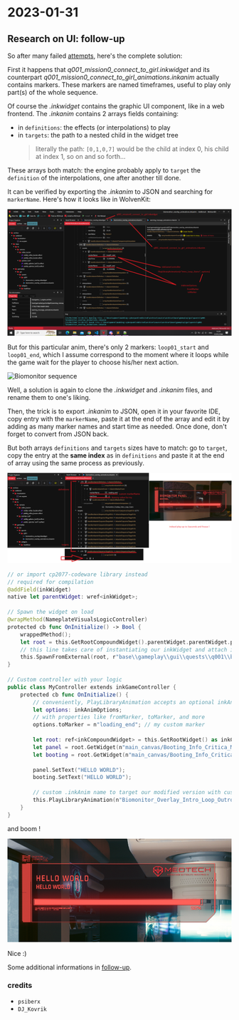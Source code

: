 # 2023-01-31

## Research on UI: follow-up

So after many failed [attempts](2023-01-30.md), here's the complete solution:

First it happens that *q001_mission0_connect_to_girl.inkwidget* and its counterpart *q001_mission0_connect_to_girl_animations.inkanim* actually contains markers. These markers are named timeframes, useful to play only part(s) of the whole sequence.

Of course the *.inkwidget* contains the graphic UI component, like in a web frontend. The *.inkanim* contains 2 arrays fields containing:

- in `definitions`: the effects (or interpolations) to play
- in `targets`: the path to a nested child in the widget tree
  > literally the path: `[0,1,0,7]` would be the child at index 0, his child at index 1, so on and so forth...

These arrays both match: the engine probably apply to `target` the `definition` of the interpolations, one after another till done.

It can be verified by exporting the *.inkanim* to JSON and searching for `markerName`.
Here's how it looks like in WolvenKit:

![markers](./pictures/WK-q001-connect-to-girl-inkanim.png)

But for this particular anim, there's only 2 markers: `loop01_start` and `loop01_end`,
which I assume correspond to the moment where it loops while the game wait for the player to choose his/her next action.

![Biomonitor sequence](./pictures/UI-biomonitor-sequence.png)

Well, a solution is again to clone the *.inkwidget* and *.inkanim* files, and rename them to one's liking.

Then, the trick is to export *.inkanim* to JSON, open it in your favorite IDE, copy entry with the `markerName`, paste it at the end of the array and edit it by adding as many marker names and start time as needed. Once done, don't forget to convert from JSON back.

But both arrays `definitions` and `targets` sizes have to match: go to `target`, copy the entry at the **same index** as in `definitions` and paste it at the end of array using the same process as previously.

![Edit .inkanim markers](./pictures/WK-edit-inkanim.png)

```swift
// or import cp2077-codeware library instead
// required for compilation
@addField(inkWidget)
native let parentWidget: wref<inkWidget>;

// Spawn the widget on load
@wrapMethod(NameplateVisualsLogicController)
protected cb func OnInitialize() -> Bool {
    wrappedMethod();
    let root = this.GetRootCompoundWidget().parentWidget.parentWidget.parentWidget;
    // this line takes care of instantiating our inkWidget and attach it our inkGameController below
    this.SpawnFromExternal(root, r"base\\gameplay\\gui\\quests\\q001\\biomonitor_overlay.inkwidget", n"Root:MyController");
}

// Custom controller with your logic
public class MyController extends inkGameController {
    protected cb func OnInitialize() {
        // conveniently, PlayLibraryAnimation accepts an optional inkAnimOptions
        let options: inkAnimOptions;
        // with properties like fromMarker, toMarker, and more
        options.toMarker = n"loading_end"; // my custom marker

        let root: ref<inkCompoundWidget> = this.GetRootWidget() as inkCompoundWidget;
        let panel = root.GetWidget(n"main_canvas/Booting_Info_Critica_Mask_Canvas/Booting_Info_Critical_Canvas/Booting_Screen/BIOMONITOR_DATA_PANEL_text") as inkText;
        let booting = root.GetWidget(n"main_canvas/Booting_Info_Critica_Mask_Canvas/Booting_Info_Critical_Canvas/Booting_Screen/BOOTING_Text") as inkText;

        panel.SetText("HELLO WORLD");
        booting.SetText("HELLO WORLD");
        
        // custom .inkAnim name to target our modified version with custom markers
        this.PlayLibraryAnimation(n"Biomonitor_Overlay_Intro_Loop_Outro", options);
    }
}
```

and boom !

![Here we go](./pictures/WK-here-we-go.png)

Nice :)

Some additional informations in [follow-up](./2023-02-03.md).

### credits

- `psiberx`
- `DJ_Kovrik`
